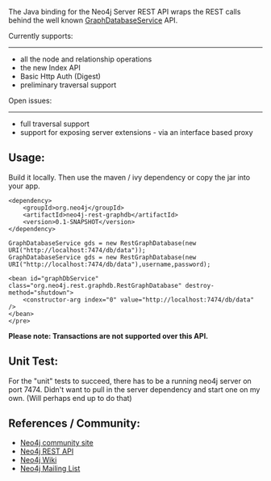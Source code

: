 The Java binding for the Neo4j Server REST API wraps the REST calls behind the well known
[GraphDatabaseService](http://api.neo4j.org/1.2/org/neo4j/graphdb/GraphDatabaseService.html) API.

Currently supports:
___________________
 * all the node and relationship operations
 * the new Index API
 * Basic Http Auth (Digest)
 * preliminary traversal support

Open issues:
____________
 * full traversal support
 * support for exposing server extensions - via an interface based proxy

Usage:
------

Build it locally. Then use the maven / ivy dependency or copy the jar into your app.

    <dependency>
		<groupId>org.neo4j</groupId>
		<artifactId>neo4j-rest-graphdb</artifactId>
		<version>0.1-SNAPSHOT</version>
    </dependency>

    GraphDatabaseService gds = new RestGraphDatabase(new URI("http://localhost:7474/db/data"));
    GraphDatabaseService gds = new RestGraphDatabase(new URI("http://localhost:7474/db/data"),username,password);

    <bean id="graphDbService" class="org.neo4j.rest.graphdb.RestGraphDatabase" destroy-method="shutdown">
        <constructor-arg index="0" value="http://localhost:7474/db/data" />
    </bean>
    </pre>

**Please note: Transactions are not supported over this API.**

Unit Test:
----------
For the "unit" tests to succeed, there has to be a running neo4j server on port 7474. Didn't want to pull in the server dependency and start one on my own.
(Will perhaps end up to do that)


References / Community:
-----------------------

 * [Neo4j community site](http://neo4j.org)
 * [Neo4j REST API](http://components.neo4j.org/neo4j-server/milestone/rest.html)
 * [Neo4j Wiki](http://wiki.neo4j.org)
 * [Neo4j Mailing List](https://lists.neo4j.org/mailman/listinfo/user)
